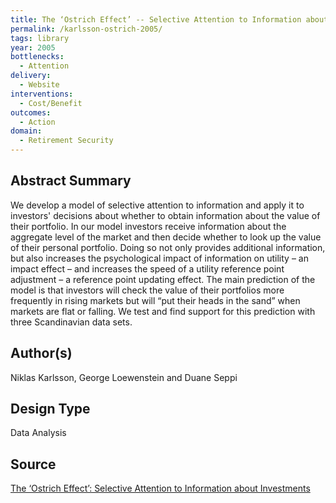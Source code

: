 ```yaml
---
title: The ‘Ostrich Effect’ -- Selective Attention to Information about Investments
permalink: /karlsson-ostrich-2005/
tags: library 
year: 2005
bottlenecks: 
  - Attention 
delivery: 
  - Website 
interventions: 
  - Cost/Benefit 
outcomes:  
  - Action 
domain: 
  - Retirement Security 
---
```

## Abstract Summary

We develop a model of selective attention to information and apply it to investors' decisions
about whether to obtain information about the value of their portfolio. In our model investors
receive information about the aggregate level of the market and then decide whether to look up
the value of their personal portfolio. Doing so not only provides additional information, but also
increases the psychological impact of information on utility – an impact effect – and increases
the speed of a utility reference point adjustment – a reference point updating effect. The main
prediction of the model is that investors will check the value of their portfolios more frequently
in rising markets but will “put their heads in the sand” when markets are flat or falling. We test
and find support for this prediction with three Scandinavian data sets.

## Author(s)

Niklas Karlsson, George Loewenstein and Duane Seppi

## Design Type

Data Analysis

## Source

<a href="https://weatherhead.case.edu/departments/banking-and-finance/Documents/Seppipaper.pdf">The ‘Ostrich Effect’: Selective Attention to Information about Investments</a>
